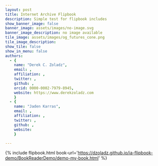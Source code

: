 ```yaml
---
layout: post
title: Internet Archive Flipbook
description: Simple test for flipbook includes
show_banner_image: false
banner_image: assets/images/no-image.svg
banner_image_description: no image available
tile_image: assets/images/og_futures_cone.png
tile_image_description:
show_tile: false
show_in_menu: false
authors:
  - {
    name: "Derek C. Zoladz",
    email: ,
    affiliation: ,
    twitter: ,
    github: ,
    orcid: 0000-0002-7979-8945,
    website: https://www.derekzoladz.com
    }
  - {
    name: "Jaden Karras",
    email: ,
    affiliation: ,
    twitter: ,
    github: ,
    website:
    }
    
---
```


{% include flipbook.html book-url='https://dzoladz.github.io/ia-flipbook-demo/BookReaderDemo/demo-my-book.html' %}